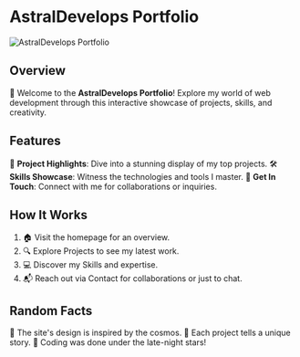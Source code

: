# AstralDevelops Portfolio

![AstralDevelops Portfolio](https://cdn.discordapp.com/avatars/1196286748200808489/a_d19ae058b348f2b649b807c5ad513b92.gif?size=1024)

## Overview

🚀 Welcome to the **AstralDevelops Portfolio**! Explore my world of web development through this interactive showcase of projects, skills, and creativity.

## Features

🌟 **Project Highlights**: Dive into a stunning display of my top projects.
🛠️ **Skills Showcase**: Witness the technologies and tools I master.
📧 **Get In Touch**: Connect with me for collaborations or inquiries.

## How It Works

1. 🏠 Visit the homepage for an overview.
2. 🔍 Explore Projects to see my latest work.
3. 💻 Discover my Skills and expertise.
4. 📬 Reach out via Contact for collaborations or just to chat.

## Random Facts

🌌 The site's design is inspired by the cosmos.
🎨 Each project tells a unique story.
🌙 Coding was done under the late-night stars!
